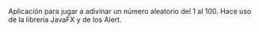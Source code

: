Aplicación para jugar a adivinar un número aleatorio del 1 al 100.
Hace uso de la librería JavaFX y de los Alert.
